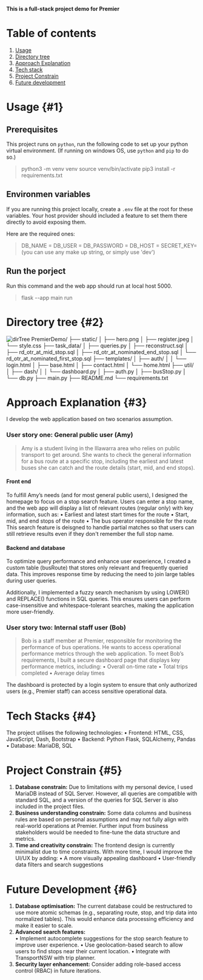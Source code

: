 **This is a full-stack project demo for Premier**
# Table of contents
1. [Usage](#1)
2. [Directory tree](#2)
3. [Approach Explanation](#3)
4. [Tech stack](#4)
5. [Project Constrain](#5)
6. [Future development](#6)

# Usage {#1}
## Prerequisites
This project runs on `python`, run the following code to set up your python virtual environment. (If running on windows OS, use `python` and `pip` to do so.)
> python3 -m venv venv
> source venv/bin/activate
> pip3 install -r requirements.txt

## Environmen variables
If you are running this project locally, create a `.env` file at the root for these variables. Your host provider should included a feature to set them there directly to avoid exposing them.

Here are the required ones:
> DB_NAME = 
> DB_USER = 
> DB_PASSWORD = 
> DB_HOST = 
> SECRET_KEY= (you can use any make up string, or simply use 'dev')

## Run the porject
Run this command and the web app should run at local host 5000.
> flask --app main run



# Directory tree {#2}
![dirTree](dirTree.png)
PremierDemo/
├── static/
│   ├── hero.png
│   ├── register.jpeg
│   └── style.css
├── task_data/
│   ├── queries.py
│   ├── reconstruct.sql
│   ├── rd_otr_at_mid_stop.sql
│   ├── rd_otr_at_nominated_end_stop.sql
│   └── rd_otr_at_nominated_first_stop.sql
├── templates/
│   ├── auth/
│   │   └── login.html
│   ├── base.html
│   ├── contact.html
│   └── home.html
├── util/
│   ├── dash/
│   │   └── dashboard.py
│   ├── auth.py
│   ├── busStop.py
│   └── db.py
├── main.py
├── README.md
└── requirements.txt


# Approach Explanation {#3}
I develop the web application based on two scenarios assumption.
### User story one: General public user (Amy)
> Amy is a student living in the Illawarra area who relies on public transport to get around. She wants to check the general information for a bus route at a specific stop, including the earliest and latest buses she can catch and the route details (start, mid, and end stops).
#### Front end
To fulfill Amy’s needs (and for most general public users), I designed the homepage to focus on a stop search feature. Users can enter a stop name, and the web app will display a list of relevant routes (regular only) with key information, such as:
	•	Earliest and latest start times for the route
	•	Start, mid, and end stops of the route
	•	The bus operator responsible for the route
This search feature is deisgned to handle partial matches so that users can still retrieve results even if they don't remember the full stop name.

#### Backend and database
To optimize query performance and enhance user experience, I created a custom table (busRoute) that stores only relevant and frequently queried data. This improves response time by reducing the need to join large tables during user queries.

Additionally, I implemented a fuzzy search mechanism by using LOWER() and REPLACE() functions in SQL queries. This ensures users can perform case-insensitive and whitespace-tolerant searches, making the application more user-friendly. 


### User story two: Internal staff user (Bob)
> Bob is a staff member at Premier, responsible for monitoring the performance of bus operations. He wants to access operational performance metrics through the web application.
To meet Bob’s requirements, I built a secure dashboard page that displays key performance metrics, including:
	•	Overall on-time rate
	•	Total trips completed
	•	Average delay times

The dashboard is protected by a login system to ensure that only authorized users (e.g., Premier staff) can access sensitive operational data.


# Tech Stacks {#4}
The project utilises the following technologies:
	•	Frontend: HTML, CSS, JavaScript, Dash, Bootstrap
	•	Backend: Python Flask, SQLAlchemy, Pandas
	•	Database: MariaDB, SQL


# Project Constrain {#5}
1. **Database constrain:** Due to limitations with my personal device, I used MariaDB instead of SQL Server. However, all queries are compatible with standard SQL, and a version of the queries for SQL Server is also included in the project files.
2. **Business understanding constrain:** Some data columns and business rules are based on personal assumptions and may not fully align with real-world operations at Premier. Further input from business stakeholders would be needed to fine-tune the data structure and metrics.
3. **Time and creativity constrain:** The frontend design is currently minimalist due to time constraints. With more time, I would improve the UI/UX by adding:
	•	A more visually appealing dashboard
	•	User-friendly data filters and search suggestions


# Future Development {#6}
1. **Database optimisation:** The current database could be restructured to use more atomic schemas (e.g., separating route, stop, and trip data into normalized tables). This would enhance data processing efficiency and make it easier to scale.
2. **Advanced search features:** 	
    •	Implement autocomplete suggestions for the stop search feature to improve user experience.
	•	Use geolocation-based search to allow users to find stops near their current location.
	•	Integrate with TransportNSW with trip planner.
3. **Security layer enhancement:** Consider adding role-based access control (RBAC) in future iterations.


